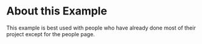 About this Example
==================

This example is best used with people who have already done most of their project except for the people page.